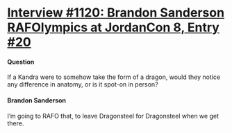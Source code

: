 # [Interview #1120: Brandon Sanderson RAFOlympics at JordanCon 8, Entry #20](https://www.theoryland.com/intvmain.php?i=1120#20)

#### Question

If a Kandra were to somehow take the form of a dragon, would they notice any difference in anatomy, or is it spot-on in person?

#### Brandon Sanderson

I’m going to RAFO that, to leave Dragonsteel for Dragonsteel when we get there.

